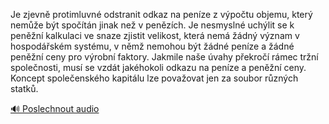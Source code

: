 
Je zjevně protimluvné odstranit odkaz na peníze z výpočtu objemu, který nemůže být spočítán jinak než v penězích. Je nesmyslné uchýlit se k peněžní kalkulaci ve snaze zjistit velikost, která nemá žádný význam v hospodářském systému, v němž nemohou být žádné peníze a žádné peněžní ceny pro výrobní faktory. Jakmile naše úvahy překročí rámec tržní společnosti, musí se vzdát jakéhokoli odkazu na peníze a peněžní ceny. Koncept společenského kapitálu lze považovat jen za soubor různých statků.

[🔊 Poslechnout audio](/data/7-paragraphs/audio/chapter_95/para_005-Je-zjevn-protimluvn-odstranit-odkaz-na-penze-z.mp3)
